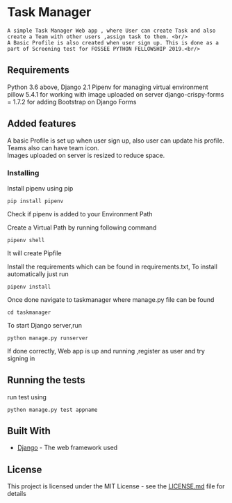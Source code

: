 # Task Manager

    A simple Task Manager Web app , where User can create Task and also create a Team with other users ,assign task to them. <br/>
    A Basic Profile is also created when user sign up. This is done as a part of Screening test for FOSSEE PYTHON FELLOWSHIP 2019.<br/>

## Requirements

Python 3.6 above,
Django 2.1
Pipenv for managing virtual environment
pillow 5.4.1 for working with image uploaded on server
django-crispy-forms = 1.7.2 for adding Bootstrap on Django Forms

## Added features

A basic Profile is set up when user sign up, also user can update his profile.<br/>
Teams also can have team icon.<br/>
Images uploaded on server is resized to reduce space.

### Installing

Install pipenv using pip

```
pip install pipenv
```

Check if pipenv is added to your Environment Path

Create a Virtual Path by running following command

```
pipenv shell
```

It will create Pipfile

Install the requirements which can be found in requirements.txt, To install automatically just run

```
pipenv install
```

Once done navigate to taskmanager where manage.py file can be found

```
cd taskmanager
```

To start Django server,run

```
python manage.py runserver
```

If done correctly, Web app is up and running ,register as user and try signing in

## Running the tests

run test using

```
python manage.py test appname
```

## Built With

- [Django](https://www.djangoproject.com/) - The web framework used

## License

This project is licensed under the MIT License - see the [LICENSE.md](LICENSE.md) file for details

